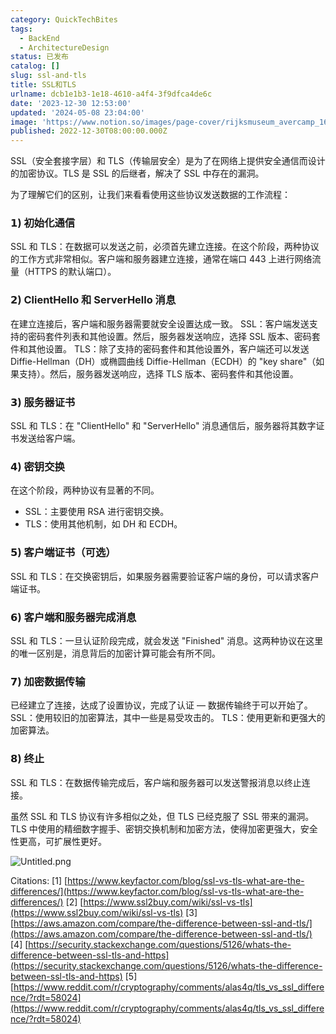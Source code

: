 ```yaml
---
category: QuickTechBites
tags:
  - BackEnd
  - ArchitectureDesign
status: 已发布
catalog: []
slug: ssl-and-tls
title: SSL和TLS
urlname: dcb1e1b3-1e18-4610-a4f4-3f9dfca4de6c
date: '2023-12-30 12:53:00'
updated: '2024-05-08 23:04:00'
image: 'https://www.notion.so/images/page-cover/rijksmuseum_avercamp_1620.jpg'
published: 2022-12-30T08:00:00.000Z
---
```


SSL（安全套接字层）和 TLS（传输层安全）是为了在网络上提供安全通信而设计的加密协议。TLS 是 SSL 的后继者，解决了 SSL 中存在的漏洞。


为了理解它们的区别，让我们来看看使用这些协议发送数据的工作流程：


### 𝟭) 初始化通信


SSL 和 TLS：在数据可以发送之前，必须首先建立连接。在这个阶段，两种协议的工作方式非常相似。客户端和服务器建立连接，通常在端口 443 上进行网络流量（HTTPS 的默认端口）。


### 𝟮) ClientHello 和 ServerHello 消息


在建立连接后，客户端和服务器需要就安全设置达成一致。
SSL：客户端发送支持的密码套件列表和其他设置。然后，服务器发送响应，选择 SSL 版本、密码套件和其他设置。
TLS：除了支持的密码套件和其他设置外，客户端还可以发送 Diffie-Hellman（DH）或椭圆曲线 Diffie-Hellman（ECDH）的 "key share"（如果支持）。然后，服务器发送响应，选择 TLS 版本、密码套件和其他设置。


### 𝟯) 服务器证书


SSL 和 TLS：在 "ClientHello" 和 "ServerHello" 消息通信后，服务器将其数字证书发送给客户端。


### 𝟰) 密钥交换


在这个阶段，两种协议有显著的不同。
- SSL：主要使用 RSA 进行密钥交换。
- TLS：使用其他机制，如 DH 和 ECDH。


### 𝟱) 客户端证书（可选）


SSL 和 TLS：在交换密钥后，如果服务器需要验证客户端的身份，可以请求客户端证书。


### 𝟲) 客户端和服务器完成消息


SSL 和 TLS：一旦认证阶段完成，就会发送 "Finished" 消息。这两种协议在这里的唯一区别是，消息背后的加密计算可能会有所不同。


### 𝟳) 加密数据传输


已经建立了连接，达成了设置协议，完成了认证 — 数据传输终于可以开始了。
SSL：使用较旧的加密算法，其中一些是易受攻击的。
TLS：使用更新和更强大的加密算法。


### 𝟴) 终止


SSL 和 TLS：在数据传输完成后，客户端和服务器可以发送警报消息以终止连接。


虽然 SSL 和 TLS 协议有许多相似之处，但 TLS 已经克服了 SSL 带来的漏洞。TLS 中使用的精细数字握手、密钥交换机制和加密方法，使得加密更强大，安全性更高，可扩展性更好。


![Untitled.png](https://prod-files-secure.s3.us-west-2.amazonaws.com/5d24fe63-e567-4804-86f9-9fdc62e13082/8ff987c5-7f31-4b50-83f5-c69ee7578c4a/Untitled.png?X-Amz-Algorithm=AWS4-HMAC-SHA256&X-Amz-Content-Sha256=UNSIGNED-PAYLOAD&X-Amz-Credential=ASIAZI2LB466YRDCFPAI%2F20250202%2Fus-west-2%2Fs3%2Faws4_request&X-Amz-Date=20250202T213312Z&X-Amz-Expires=3600&X-Amz-Security-Token=IQoJb3JpZ2luX2VjEOr%2F%2F%2F%2F%2F%2F%2F%2F%2F%2FwEaCXVzLXdlc3QtMiJGMEQCIBk%2Bc40maovFaUtpkWECPQQbIMWJ4Lz%2FigfWWCUBaom4AiAlAFu%2BPJ%2F%2BGvUKSokYhgXRevVijKdp565ZkjwUno1QuiqIBAjz%2F%2F%2F%2F%2F%2F%2F%2F%2F%2F8BEAAaDDYzNzQyMzE4MzgwNSIMQp2WHAkushM2G%2FJRKtwD%2FD5LkUuNsdrpVl9vu9rKVpf998GT33NWC1n1FE2fklWqj%2B5%2FprmhdtObj41YIlwt3sY9hxpfvVoYKe5g80ZBtQj8k2nv2kynDqJxCX8rnXI4ov1E%2FhjljW05RvH5HQW70UjTaokTJLrkMat2%2FEi7v16y%2BWAwjamsdK9fejuJfFKEqLVdsyZeZ4aJWrxz9OzKw05ga334lnuuhzRjhQBsMhUFS%2BWd6JqF9myC54ldOZVb3x9kxfGaWoGio27hyBjWkJRwIX42zcuVLkjf3ikivmVMkxl8IITOTjBLxHpxXELp7ueWrlyBaW2uMjgapWM8qVrIXApPnuNHmsReOAXU6mZwkMMY2xJnFuyx9gDceAuKsbUsP18o33WV2HylZ8%2BWUcTc502MSdL7hsJ4i18tWY2jx3LxUIekxb2976tnTa4jSSLxNlF0TEMN%2FFj7hyWp60DafF92mckVVbj3RXRWvCepQLkM2H1qeFR5HFYhmshdwSkY7BX5fgQp1SMYaKFLCwCnY796hGpZ7ZeE8klCrKBq%2BRamIl2%2FlyKiat%2BcVSAZwMaMBS0IcGAphHRZbJtpao0HgesLnrHRpLqdXoXfFK7AF%2F4q9fq23ej3LXALJK7dVDnIVkTJc7Y4eBsw6eP%2BvAY6pgE%2BdllTKCBAWYZkyNl7aVKQ%2FdqQJ1mGM%2BuGid0zmlpICdXmVnuG59eTyjlBPZvlp%2B1nLAC7Ohz6RzpNgnvG72gRB9yhajK9UFdSum%2FuUNGZjW1pUS75F792cDJT13M5V2qmY1LdrAs857DnWkEpwijI3kJQSu0BghbqrpaVbeg5I6g3rj6pi%2FL7LIb4kNmtopq2BkwQ3LOYE64jrxcLQWgNtJQx%2FKkA&X-Amz-Signature=6473aaa31b9e3ef0134d864d988c5f0ffd3f8cfe896d8603c59bf147bdcc15f0&X-Amz-SignedHeaders=host&x-id=GetObject)


Citations:
[1] [https://www.keyfactor.com/blog/ssl-vs-tls-what-are-the-differences/](https://www.keyfactor.com/blog/ssl-vs-tls-what-are-the-differences/)
[2] [https://www.ssl2buy.com/wiki/ssl-vs-tls](https://www.ssl2buy.com/wiki/ssl-vs-tls)
[3] [https://aws.amazon.com/compare/the-difference-between-ssl-and-tls/](https://aws.amazon.com/compare/the-difference-between-ssl-and-tls/)
[4] [https://security.stackexchange.com/questions/5126/whats-the-difference-between-ssl-tls-and-https](https://security.stackexchange.com/questions/5126/whats-the-difference-between-ssl-tls-and-https)
[5] [https://www.reddit.com/r/cryptography/comments/alas4q/tls_vs_ssl_difference/?rdt=58024](https://www.reddit.com/r/cryptography/comments/alas4q/tls_vs_ssl_difference/?rdt=58024)

